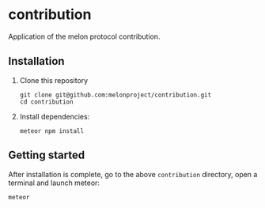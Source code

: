 # contribution

Application of the melon protocol contribution. 

## Installation

1. Clone this repository
    ```
    git clone git@github.com:melonproject/contribution.git
    cd contribution

    ```

2. Install dependencies:
    ```
    meteor npm install
    ```

## Getting started

After installation is complete, go to the above `contribution` directory, open a terminal and launch meteor:

  ```
  meteor
  ```
